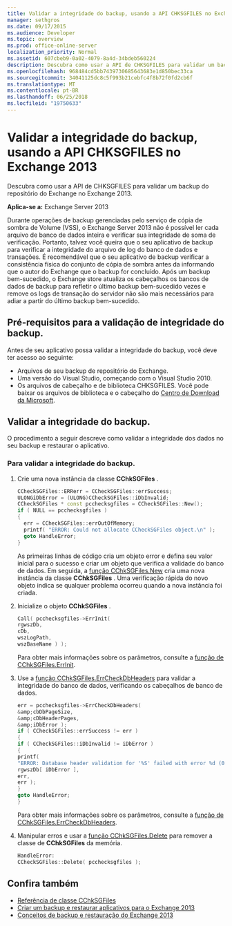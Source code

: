 ```yaml
---
title: Validar a integridade do backup, usando a API CHKSGFILES no Exchange 2013
manager: sethgros
ms.date: 09/17/2015
ms.audience: Developer
ms.topic: overview
ms.prod: office-online-server
localization_priority: Normal
ms.assetid: 607cbeb9-0a02-4079-8a4d-34bdeb560224
description: Descubra como usar a API de CHKSGFILES para validar um backup do repositório do Exchange no Exchange 2013.
ms.openlocfilehash: 968484cd5bb7439730685643683e1d850bec33ca
ms.sourcegitcommit: 34041125dc8c5f993b21cebfc4f8b72f0fd2cb6f
ms.translationtype: MT
ms.contentlocale: pt-BR
ms.lasthandoff: 06/25/2018
ms.locfileid: "19750633"
---
```

# <a name="validate-backup-integrity-by-using-the-chksgfiles-api-in-exchange-2013"></a>Validar a integridade do backup, usando a API CHKSGFILES no Exchange 2013

Descubra como usar a API de CHKSGFILES para validar um backup do repositório do Exchange no Exchange 2013.
  
**Aplica-se a:** Exchange Server 2013 
  
Durante operações de backup gerenciadas pelo serviço de cópia de sombra de Volume (VSS), o Exchange Server 2013 não é possível ler cada arquivo de banco de dados inteira e verificar sua integridade de soma de verificação. Portanto, talvez você queira que o seu aplicativo de backup para verificar a integridade do arquivo de log do banco de dados e transações. É recomendável que o seu aplicativo de backup verificar a consistência física do conjunto de cópia de sombra antes da informando que o autor do Exchange que o backup for concluído. Após um backup bem-sucedido, o Exchange store atualiza os cabeçalhos os bancos de dados de backup para refletir o último backup bem-sucedido vezes e remove os logs de transação do servidor não são mais necessários para adiar a partir do último backup bem-sucedido.
  
## <a name="prerequisites-for-validating-backup-integrity"></a>Pré-requisitos para a validação de integridade do backup.

Antes de seu aplicativo possa validar a integridade do backup, você deve ter acesso ao seguinte:
  
- Arquivos de seu backup de repositório do Exchange.
- Uma versão do Visual Studio, começando com o Visual Studio 2010.
- Os arquivos de cabeçalho e de biblioteca CHKSGFILES. Você pode baixar os arquivos de biblioteca e o cabeçalho do [Centro de Download da Microsoft](http://www.microsoft.com/en-us/download/details.aspx?id=36802).
    
## <a name="validate-backup-integrity"></a>Validar a integridade do backup.

O procedimento a seguir descreve como validar a integridade dos dados no seu backup e restaurar o aplicativo.
  
### <a name="to-validate-backup-integrity"></a>Para validar a integridade do backup.

1. Crie uma nova instância da classe **CChkSGFiles** . 
   
   ```cpp
   CCheckSGFiles::ERRerr = CCheckSGFiles::errSuccess;
   ULONGiDbError = (ULONG)CCheckSGFiles::iDbInvalid;
   CCheckSGFiles * const pcchecksgfiles = CCheckSGFiles::New();
   if ( NULL == pcchecksgfiles )
   {
     err = CCheckSGFiles::errOutOfMemory;
     printf( "ERROR: Could not allocate CCheckSGFiles object.\n" );
     goto HandleError;
   }
   ```

   As primeiras linhas de código cria um objeto error e defina seu valor inicial para o sucesso e criar um objeto que verifica a validade do banco de dados. Em seguida, a [função CChkSGFiles.New](cchksgfiles-new-function.md) cria uma nova instância da classe **CChkSGFiles** . Uma verificação rápida do novo objeto indica se qualquer problema ocorreu quando a nova instância foi criada. 
    
2. Inicialize o objeto **CChkSGFiles** . 
   
   ```cpp
   Call( pcchecksgfiles->ErrInit(
   rgwszDb,
   cDb,
   wszLogPath,
   wszBaseName ) );
   ```
   
   Para obter mais informações sobre os parâmetros, consulte a [função de CChkSGFiles.ErrInit](cchksgfiles-errinit-function.md).
   
3. Use a [função CChkSGFiles.ErrCheckDbHeaders](cchksgfiles-errcheckdbheaders-function.md) para validar a integridade do banco de dados, verificando os cabeçalhos de banco de dados.
   
   ```cpp
   err = pcchecksgfiles->ErrCheckDbHeaders(
   &amp;cbDbPageSize,
   &amp;cDbHeaderPages,
   &amp;iDbError );
   if ( CCheckSGFiles::errSuccess != err )
   {
   if ( CCheckSGFiles::iDbInvalid != iDbError )
   {
   printf(
   "ERROR: Database header validation for '%S' failed with error %d (0x%x)\n",
   rgwszDb[ iDbError ],
   err,
   err );
   }
   goto HandleError;
   }
   ```
   
   Para obter mais informações sobre os parâmetros, consulte a [função de CChkSGFiles.ErrCheckDbHeaders](cchksgfiles-errcheckdbheaders-function.md).
   
4. Manipular erros e usar a [função CChkSGFiles.Delete](cchksgfiles-delete-function.md) para remover a classe de **CChkSGFiles** da memória. 
   
   ```cpp
   HandleError:
   CCheckSGFiles::Delete( pcchecksgfiles );  
   ```

## <a name="see-also"></a>Confira também

- [Referência de classe CChkSGFiles](cchksgfiles-class-reference.md)
- [Criar um backup e restaurar aplicativos para o Exchange 2013](build-backup-and-restore-applications-for-exchange-2013.md)
- [Conceitos de backup e restauração do Exchange 2013](backup-and-restore-concepts-for-exchange-2013.md)
    

